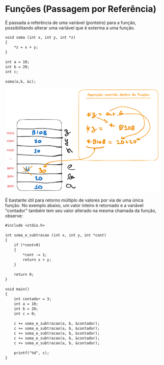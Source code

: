 # Funções (Passagem por Referência)

É passada a referência de uma variável (ponteiro) para a função, possibilitando alterar uma variável que é exterma a uma função.

```
void soma (int x, int y, int *z)
{
    *z = x + y;
}

int a = 10;
int b = 20;
int c;

soma(a,b, &c);
```

![](images/passagem-por-referencia.png)

É bastante útil para retorno múltiplo de valores por via de uma única função. No exemplo abaixo, um valor inteiro é retornado e a variável "contador" também tem seu valor alterado na mesma chamada da função, observe:

```
#include <stdio.h>

int soma_e_subtracao (int x, int y, int *cont)
{
    if (*cont>0)
    {
        *cont -= 1;
        return x + y;
    }
    
    return 0;
}

void main()
{
    int contador = 3;
    int a = 10;
    int b = 20;
    int c = 0;

    c += soma_e_subtracao(a, b, &contador);
    c += soma_e_subtracao(a, b, &contador);
    c += soma_e_subtracao(a, b, &contador);
    c += soma_e_subtracao(a, b, &contador);
    c += soma_e_subtracao(a, b, &contador);

    printf("%d", c);
}
```